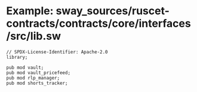 # Example: sway_sources/ruscet-contracts/contracts/core/interfaces/src/lib.sw

```sway
// SPDX-License-Identifier: Apache-2.0
library;

pub mod vault;
pub mod vault_pricefeed;
pub mod rlp_manager;
pub mod shorts_tracker;

```
